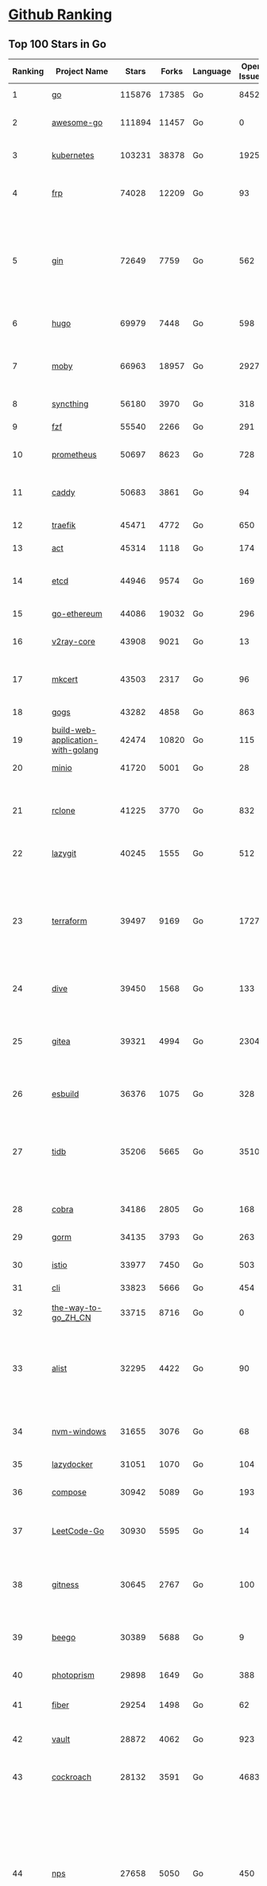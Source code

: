 [Github Ranking](../README.md)
==========

## Top 100 Stars in Go

| Ranking | Project Name | Stars | Forks | Language | Open Issues | Description | Last Commit |
| ------- | ------------ | ----- | ----- | -------- | ----------- | ----------- | ----------- |
| 1 | [go](https://github.com/golang/go) | 115876 | 17385 | Go | 8452 | The Go programming language | 2023-11-22T02:51:42Z |
| 2 | [awesome-go](https://github.com/avelino/awesome-go) | 111894 | 11457 | Go | 0 | A curated list of awesome Go frameworks, libraries and software | 2023-11-21T11:22:16Z |
| 3 | [kubernetes](https://github.com/kubernetes/kubernetes) | 103231 | 38378 | Go | 1925 | Production-Grade Container Scheduling and Management | 2023-11-22T01:39:02Z |
| 4 | [frp](https://github.com/fatedier/frp) | 74028 | 12209 | Go | 93 | A fast reverse proxy to help you expose a local server behind a NAT or firewall to the internet. | 2023-11-21T03:19:36Z |
| 5 | [gin](https://github.com/gin-gonic/gin) | 72649 | 7759 | Go | 562 | Gin is a HTTP web framework written in Go (Golang). It features a Martini-like API with much better performance -- up to 40 times faster. If you need smashing performance, get yourself some Gin. | 2023-11-20T22:53:54Z |
| 6 | [hugo](https://github.com/gohugoio/hugo) | 69979 | 7448 | Go | 598 | The world’s fastest framework for building websites. | 2023-11-21T08:20:27Z |
| 7 | [moby](https://github.com/moby/moby) | 66963 | 18957 | Go | 2927 | The Moby Project - a collaborative project for the container ecosystem to assemble container-based systems | 2023-11-22T02:46:22Z |
| 8 | [syncthing](https://github.com/syncthing/syncthing) | 56180 | 3970 | Go | 318 | Open Source Continuous File Synchronization | 2023-11-22T02:37:12Z |
| 9 | [fzf](https://github.com/junegunn/fzf) | 55540 | 2266 | Go | 291 | :cherry_blossom: A command-line fuzzy finder | 2023-11-21T07:03:13Z |
| 10 | [prometheus](https://github.com/prometheus/prometheus) | 50697 | 8623 | Go | 728 | The Prometheus monitoring system and time series database. | 2023-11-22T02:36:01Z |
| 11 | [caddy](https://github.com/caddyserver/caddy) | 50683 | 3861 | Go | 94 | Fast and extensible multi-platform HTTP/1-2-3 web server with automatic HTTPS | 2023-11-22T02:36:13Z |
| 12 | [traefik](https://github.com/traefik/traefik) | 45471 | 4772 | Go | 650 | The Cloud Native Application Proxy | 2023-11-21T18:24:28Z |
| 13 | [act](https://github.com/nektos/act) | 45314 | 1118 | Go | 174 | Run your GitHub Actions locally 🚀 | 2023-11-20T17:42:06Z |
| 14 | [etcd](https://github.com/etcd-io/etcd) | 44946 | 9574 | Go | 169 | Distributed reliable key-value store for the most critical data of a distributed system | 2023-11-21T19:51:12Z |
| 15 | [go-ethereum](https://github.com/ethereum/go-ethereum) | 44086 | 19032 | Go | 296 | Official Go implementation of the Ethereum protocol | 2023-11-22T02:59:45Z |
| 16 | [v2ray-core](https://github.com/v2ray/v2ray-core) | 43908 | 9021 | Go | 13 | A platform for building proxies to bypass network restrictions. | 2023-11-16T03:42:53Z |
| 17 | [mkcert](https://github.com/FiloSottile/mkcert) | 43503 | 2317 | Go | 96 | A simple zero-config tool to make locally trusted development certificates with any names you'd like. | 2023-11-03T20:20:49Z |
| 18 | [gogs](https://github.com/gogs/gogs) | 43282 | 4858 | Go | 863 | Gogs is a painless self-hosted Git service | 2023-11-18T00:20:20Z |
| 19 | [build-web-application-with-golang](https://github.com/astaxie/build-web-application-with-golang) | 42474 | 10820 | Go | 115 | A golang ebook intro how to build a web with golang | 2023-09-26T05:49:16Z |
| 20 | [minio](https://github.com/minio/minio) | 41720 | 5001 | Go | 28 | High Performance Object Storage for AI | 2023-11-22T00:03:23Z |
| 21 | [rclone](https://github.com/rclone/rclone) | 41225 | 3770 | Go | 832 | "rsync for cloud storage" - Google Drive, S3, Dropbox, Backblaze B2, One Drive, Swift, Hubic, Wasabi, Google Cloud Storage, Yandex Files | 2023-11-22T01:48:29Z |
| 22 | [lazygit](https://github.com/jesseduffield/lazygit) | 40245 | 1555 | Go | 512 | simple terminal UI for git commands | 2023-11-22T02:18:42Z |
| 23 | [terraform](https://github.com/hashicorp/terraform) | 39497 | 9169 | Go | 1727 | Terraform enables you to safely and predictably create, change, and improve infrastructure. It is a source-available tool that codifies APIs into declarative configuration files that can be shared amongst team members, treated as code, edited, reviewed, and versioned. | 2023-11-21T19:12:31Z |
| 24 | [dive](https://github.com/wagoodman/dive) | 39450 | 1568 | Go | 133 | A tool for exploring each layer in a docker image | 2023-11-04T09:41:27Z |
| 25 | [gitea](https://github.com/go-gitea/gitea) | 39321 | 4994 | Go | 2304 | Git with a cup of tea! Painless self-hosted all-in-one software development service, including Git hosting, code review, team collaboration, package registry and CI/CD | 2023-11-22T02:29:54Z |
| 26 | [esbuild](https://github.com/evanw/esbuild) | 36376 | 1075 | Go | 328 | An extremely fast bundler for the web | 2023-11-21T01:07:44Z |
| 27 | [tidb](https://github.com/pingcap/tidb) | 35206 | 5665 | Go | 3510 | TiDB is an open-source, cloud-native, distributed, MySQL-Compatible database for elastic scale and real-time analytics. Try AI-powered Chat2Query free at : https://tidbcloud.com/free-trial | 2023-11-22T02:10:58Z |
| 28 | [cobra](https://github.com/spf13/cobra) | 34186 | 2805 | Go | 168 | A Commander for modern Go CLI interactions | 2023-11-15T15:49:42Z |
| 29 | [gorm](https://github.com/go-gorm/gorm) | 34135 | 3793 | Go | 263 | The fantastic ORM library for Golang, aims to be developer friendly | 2023-11-21T01:09:33Z |
| 30 | [istio](https://github.com/istio/istio) | 33977 | 7450 | Go | 503 | Connect, secure, control, and observe services. | 2023-11-22T02:42:00Z |
| 31 | [cli](https://github.com/cli/cli) | 33823 | 5666 | Go | 454 | GitHub’s official command line tool | 2023-11-20T21:46:37Z |
| 32 | [the-way-to-go_ZH_CN](https://github.com/unknwon/the-way-to-go_ZH_CN) | 33715 | 8716 | Go | 0 | 《The Way to Go》中文译本，中文正式名《Go 入门指南》 | 2023-08-12T01:54:36Z |
| 33 | [alist](https://github.com/alist-org/alist) | 32295 | 4422 | Go | 90 | 🗂️A file list/WebDAV program that supports multiple storages, powered by Gin and Solidjs. / 一个支持多存储的文件列表/WebDAV程序，使用 Gin 和 Solidjs。 | 2023-11-21T08:19:50Z |
| 34 | [nvm-windows](https://github.com/coreybutler/nvm-windows) | 31655 | 3076 | Go | 68 | A node.js version management utility for Windows. Ironically written in Go. | 2023-11-07T18:23:21Z |
| 35 | [lazydocker](https://github.com/jesseduffield/lazydocker) | 31051 | 1070 | Go | 104 | The lazier way to manage everything docker | 2023-10-30T15:37:55Z |
| 36 | [compose](https://github.com/docker/compose) | 30942 | 5089 | Go | 193 | Define and run multi-container applications with Docker | 2023-11-21T17:23:13Z |
| 37 | [LeetCode-Go](https://github.com/halfrost/LeetCode-Go) | 30930 | 5595 | Go | 14 | ✅ Solutions to LeetCode by Go, 100% test coverage, runtime beats 100% / LeetCode 题解 | 2023-10-11T23:26:58Z |
| 38 | [gitness](https://github.com/harness/gitness) | 30645 | 2767 | Go | 100 | Gitness is an Open Source developer platform with Source Control management, Continuous Integration and Continuous Delivery. | 2023-11-20T17:24:25Z |
| 39 | [beego](https://github.com/beego/beego) | 30389 | 5688 | Go | 9 | beego is an open-source, high-performance web framework for the Go programming language. | 2023-11-18T07:42:34Z |
| 40 | [photoprism](https://github.com/photoprism/photoprism) | 29898 | 1649 | Go | 388 | AI-Powered Photos App for the Decentralized Web 🌈💎✨ | 2023-11-21T16:47:35Z |
| 41 | [fiber](https://github.com/gofiber/fiber) | 29254 | 1498 | Go | 62 | ⚡️ Express inspired web framework written in Go | 2023-11-21T09:55:53Z |
| 42 | [vault](https://github.com/hashicorp/vault) | 28872 | 4062 | Go | 923 | A tool for secrets management, encryption as a service, and privileged access management | 2023-11-22T02:17:07Z |
| 43 | [cockroach](https://github.com/cockroachdb/cockroach) | 28132 | 3591 | Go | 4683 | CockroachDB - the open source, cloud-native distributed SQL database. | 2023-11-22T02:55:19Z |
| 44 | [nps](https://github.com/ehang-io/nps) | 27658 | 5050 | Go | 450 | 一款轻量级、高性能、功能强大的内网穿透代理服务器。支持tcp、udp、socks5、http等几乎所有流量转发，可用来访问内网网站、本地支付接口调试、ssh访问、远程桌面，内网dns解析、内网socks5代理等等……，并带有功能强大的web管理端。a lightweight, high-performance, powerful intranet penetration proxy server, with a powerful web management terminal. | 2023-09-25T03:11:16Z |
| 45 | [minikube](https://github.com/kubernetes/minikube) | 27556 | 4785 | Go | 927 | Run Kubernetes locally | 2023-11-21T23:39:47Z |
| 46 | [consul](https://github.com/hashicorp/consul) | 27297 | 4426 | Go | 1111 | Consul is a distributed, highly available, and data center aware solution to connect and configure applications across dynamic, distributed infrastructure. | 2023-11-21T22:21:22Z |
| 47 | [portainer](https://github.com/portainer/portainer) | 27156 | 2285 | Go | 342 | Making Docker and Kubernetes management easy. | 2023-11-22T02:37:12Z |
| 48 | [echo](https://github.com/labstack/echo) | 27079 | 2234 | Go | 50 | High performance, minimalist Go web framework | 2023-11-21T07:44:20Z |
| 49 | [pocketbase](https://github.com/pocketbase/pocketbase) | 26895 | 1132 | Go | 39 | Open Source realtime backend in 1 file | 2023-11-20T19:47:42Z |
| 50 | [go-zero](https://github.com/zeromicro/go-zero) | 26361 | 3722 | Go | 333 | A cloud-native Go microservices framework with cli tool for productivity. | 2023-11-21T10:42:26Z |
| 51 | [v2ray-core](https://github.com/v2fly/v2ray-core) | 25727 | 4302 | Go | 27 | A platform for building proxies to bypass network restrictions. | 2023-11-21T17:45:36Z |
| 52 | [kit](https://github.com/go-kit/kit) | 25627 | 2477 | Go | 35 | A standard library for microservices. | 2023-11-11T14:47:21Z |
| 53 | [helm](https://github.com/helm/helm) | 25248 | 6925 | Go | 286 | The Kubernetes Package Manager | 2023-11-21T21:29:55Z |
| 54 | [croc](https://github.com/schollz/croc) | 25066 | 1029 | Go | 119 | Easily and securely send things from one computer to another :crocodile: :package: | 2023-11-13T22:35:39Z |
| 55 | [k3s](https://github.com/k3s-io/k3s) | 25018 | 2156 | Go | 160 | Lightweight Kubernetes | 2023-11-22T02:00:51Z |
| 56 | [viper](https://github.com/spf13/viper) | 24564 | 2021 | Go | 382 | Go configuration with fangs | 2023-11-21T07:33:19Z |
| 57 | [iris](https://github.com/kataras/iris) | 24474 | 2494 | Go | 94 | The fastest HTTP/2 Go Web Framework. New, modern and easy to learn. Fast development with Code you control. Unbeatable cost-performance ratio :rocket: | 2023-11-20T07:22:11Z |
| 58 | [milvus](https://github.com/milvus-io/milvus) | 24159 | 2610 | Go | 474 | A cloud-native vector database, storage for next generation AI applications | 2023-11-22T03:01:32Z |
| 59 | [nsq](https://github.com/nsqio/nsq) | 23928 | 2900 | Go | 51 | A realtime distributed messaging platform | 2023-11-14T10:38:59Z |
| 60 | [faas](https://github.com/openfaas/faas) | 23697 | 1889 | Go | 27 | OpenFaaS - Serverless Functions Made Simple | 2023-11-02T15:54:25Z |
| 61 | [logrus](https://github.com/sirupsen/logrus) | 23443 | 2316 | Go | 4 | Structured, pluggable logging for Go. | 2023-11-19T16:07:14Z |
| 62 | [Wox](https://github.com/Wox-launcher/Wox) | 23441 | 2372 | Go | 315 | A cross-platform launcher that simply works | 2023-11-21T14:56:33Z |
| 63 | [ngrok](https://github.com/inconshreveable/ngrok) | 23332 | 4334 | Go | 233 | Introspected tunnels to localhost | 2023-09-27T10:24:46Z |
| 64 | [go-patterns](https://github.com/tmrts/go-patterns) | 23129 | 2152 | Go | 17 | Curated list of Go design patterns, recipes and idioms | 2023-10-01T05:09:32Z |
| 65 | [docker_practice](https://github.com/yeasy/docker_practice) | 23129 | 5615 | Go | 5 | Learn and understand Docker&Container technologies, with real DevOps practice! | 2023-10-25T21:40:38Z |
| 66 | [micro](https://github.com/zyedidia/micro) | 23047 | 1163 | Go | 736 | A modern and intuitive terminal-based text editor | 2023-11-20T14:52:39Z |
| 67 | [k9s](https://github.com/derailed/k9s) | 22870 | 1459 | Go | 435 | 🐶 Kubernetes CLI To Manage Your Clusters In Style! | 2023-11-21T20:14:42Z |
| 68 | [dapr](https://github.com/dapr/dapr) | 22603 | 1774 | Go | 387 | Dapr is a portable, event-driven, runtime for building distributed applications across cloud and edge. | 2023-11-21T22:03:23Z |
| 69 | [hub](https://github.com/mislav/hub) | 22567 | 2419 | Go | 238 | A command-line tool that makes git easier to use with GitHub. | 2023-11-13T19:50:33Z |
| 70 | [lux](https://github.com/iawia002/lux) | 22560 | 2606 | Go | 458 | 👾 Fast and simple video download library and CLI tool written in Go | 2023-11-06T05:54:09Z |
| 71 | [vegeta](https://github.com/tsenart/vegeta) | 22131 | 1367 | Go | 58 | HTTP load testing tool and library. It's over 9000! | 2023-11-20T16:50:57Z |
| 72 | [k6](https://github.com/grafana/k6) | 22035 | 1158 | Go | 396 | A modern load testing tool, using Go and JavaScript - https://k6.io | 2023-11-21T22:56:18Z |
| 73 | [fyne](https://github.com/fyne-io/fyne) | 21856 | 1278 | Go | 582 | Cross platform GUI toolkit in Go inspired by Material Design | 2023-11-21T22:36:17Z |
| 74 | [rancher](https://github.com/rancher/rancher) | 21790 | 2918 | Go | 2682 | Complete container management platform | 2023-11-22T00:23:26Z |
| 75 | [kratos](https://github.com/go-kratos/kratos) | 21698 | 3951 | Go | 29 | Your ultimate Go microservices framework for the cloud-native era. | 2023-11-22T02:59:18Z |
| 76 | [restic](https://github.com/restic/restic) | 21680 | 1391 | Go | 408 | Fast, secure, efficient backup program | 2023-11-21T15:52:05Z |
| 77 | [filebrowser](https://github.com/filebrowser/filebrowser) | 21459 | 2538 | Go | 54 | 📂 Web File Browser | 2023-11-15T14:39:12Z |
| 78 | [delve](https://github.com/go-delve/delve) | 21323 | 2134 | Go | 91 | Delve is a debugger for the Go programming language. | 2023-11-21T15:53:17Z |
| 79 | [harbor](https://github.com/goharbor/harbor) | 21234 | 4491 | Go | 549 | An open source trusted cloud native registry project that stores, signs, and scans content. | 2023-11-22T02:41:32Z |
| 80 | [colly](https://github.com/gocolly/colly) | 21193 | 1675 | Go | 141 | Elegant Scraper and Crawler Framework for Golang | 2023-11-21T16:36:11Z |
| 81 | [go-micro](https://github.com/go-micro/go-micro) | 20975 | 2351 | Go | 86 | A Go microservices framework | 2023-11-19T13:06:57Z |
| 82 | [cli](https://github.com/urfave/cli) | 20967 | 1698 | Go | 43 | A simple, fast, and fun package for building command line apps in Go | 2023-10-11T00:53:00Z |
| 83 | [testify](https://github.com/stretchr/testify) | 20957 | 1525 | Go | 262 | A toolkit with common assertions and mocks that plays nicely with the standard library | 2023-11-21T17:12:34Z |
| 84 | [bubbletea](https://github.com/charmbracelet/bubbletea) | 20920 | 648 | Go | 54 | A powerful little TUI framework 🏗 | 2023-11-19T13:46:15Z |
| 85 | [loki](https://github.com/grafana/loki) | 20592 | 3044 | Go | 1099 | Like Prometheus, but for logs. | 2023-11-22T02:38:08Z |
| 86 | [learn-go-with-tests](https://github.com/quii/learn-go-with-tests) | 20495 | 2700 | Go | 40 | Learn Go with test-driven development | 2023-11-10T20:55:38Z |
| 87 | [memos](https://github.com/usememos/memos) | 20412 | 1484 | Go | 196 | A privacy-first, lightweight note-taking service. Easily capture and share your great thoughts. | 2023-11-21T12:38:19Z |
| 88 | [fasthttp](https://github.com/valyala/fasthttp) | 20380 | 1695 | Go | 71 | Fast HTTP package for Go. Tuned for high performance. Zero memory allocations in hot paths. Up to 10x faster than net/http | 2023-11-20T05:40:12Z |
| 89 | [websocket](https://github.com/gorilla/websocket) | 20200 | 3455 | Go | 33 | Package gorilla/websocket is a fast, well-tested and widely used WebSocket implementation for Go. | 2023-11-21T07:42:43Z |
| 90 | [zap](https://github.com/uber-go/zap) | 20033 | 1437 | Go | 101 | Blazing fast, structured, leveled logging in Go. | 2023-11-14T23:26:28Z |
| 91 | [podman](https://github.com/containers/podman) | 19768 | 2103 | Go | 449 | Podman: A tool for managing OCI containers and pods. | 2023-11-22T01:44:00Z |
| 92 | [dgraph](https://github.com/dgraph-io/dgraph) | 19752 | 1503 | Go | 213 | The high-performance database for modern applications | 2023-10-30T15:46:32Z |
| 93 | [mux](https://github.com/gorilla/mux) | 19507 | 1819 | Go | 11 | Package gorilla/mux is a powerful HTTP router and URL matcher for building Go web servers with 🦍 | 2023-11-16T18:56:17Z |
| 94 | [Cloudreve](https://github.com/cloudreve/Cloudreve) | 19386 | 3197 | Go | 201 | 🌩支持多家云存储的云盘系统 (Self-hosted file management and sharing system, supports multiple storage providers) | 2023-11-13T10:00:45Z |
| 95 | [AdGuardHome](https://github.com/AdguardTeam/AdGuardHome) | 19378 | 1576 | Go | 902 | Network-wide ads & trackers blocking DNS server | 2023-11-21T17:19:23Z |
| 96 | [trivy](https://github.com/aquasecurity/trivy) | 19370 | 1960 | Go | 157 | Find vulnerabilities, misconfigurations, secrets, SBOM in containers, Kubernetes, code repositories, clouds and more | 2023-11-22T02:08:12Z |
| 97 | [wails](https://github.com/wailsapp/wails) | 19214 | 963 | Go | 187 | Create beautiful applications using Go | 2023-11-21T04:25:58Z |
| 98 | [Xray-core](https://github.com/XTLS/Xray-core) | 19175 | 3294 | Go | 398 | Xray, Penetrates Everything. Also the best v2ray-core, with XTLS support. Fully compatible configuration. | 2023-11-22T02:12:10Z |
| 99 | [grpc-go](https://github.com/grpc/grpc-go) | 19136 | 4192 | Go | 121 | The Go language implementation of gRPC. HTTP/2 based RPC | 2023-11-21T21:48:11Z |
| 100 | [gin-vue-admin](https://github.com/flipped-aurora/gin-vue-admin) | 18740 | 5659 | Go | 32 | 基于vite+vue3+gin搭建的开发基础平台（支持TS,JS混用），集成jwt鉴权，权限管理，动态路由，显隐可控组件，分页封装，多点登录拦截，资源权限，上传下载，代码生成器，表单生成器,chatGPT自动查表等开发必备功能。 | 2023-11-21T14:54:40Z |

